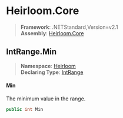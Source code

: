 # Heirloom.Core

> **Framework**: .NETStandard,Version=v2.1  
> **Assembly**: [Heirloom.Core][0]  

## IntRange.Min

> **Namespace**: [Heirloom][0]  
> **Declaring Type**: [IntRange][1]  

#### Min

The minimum value in the range.

```cs
public int Min
```

[0]: ../../../Heirloom.Core.md
[1]: ../IntRange.md
